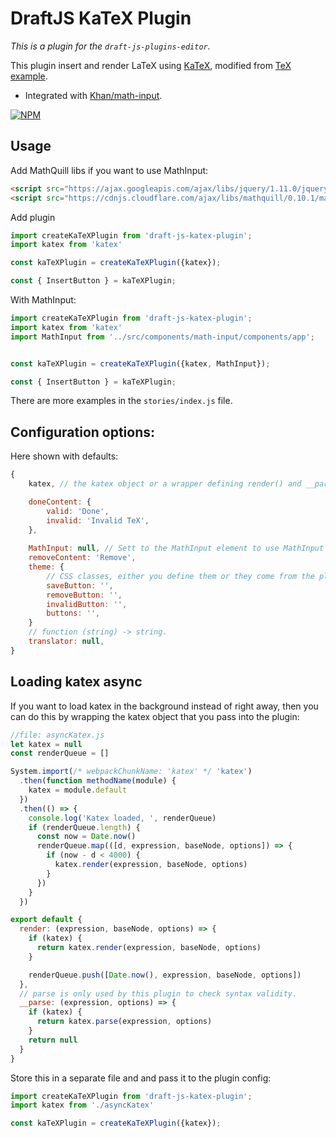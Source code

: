 # DraftJS KaTeX Plugin

*This is a plugin for the `draft-js-plugins-editor`.*

This plugin insert and render LaTeX using [KaTeX](https://github.com/Khan/KaTeX), modified from [TeX example](https://github.com/facebook/draft-js/tree/master/examples/draft-0-10-0/tex).

- Integrated with [Khan/math-input](https://github.com/Khan/math-input).

[![NPM](https://nodei.co/npm/draft-js-katex-plugin.png?downloads=true)](https://www.npmjs.com/package/draft-js-katex-plugin)

## Usage

Add MathQuill libs if you want to use MathInput:
```html
<script src="https://ajax.googleapis.com/ajax/libs/jquery/1.11.0/jquery.min.js"></script>
<script src="https://cdnjs.cloudflare.com/ajax/libs/mathquill/0.10.1/mathquill.min.js"></script>
```

Add plugin
```js
import createKaTeXPlugin from 'draft-js-katex-plugin';
import katex from 'katex'

const kaTeXPlugin = createKaTeXPlugin({katex});

const { InsertButton } = kaTeXPlugin;
```

With MathInput:

```js
import createKaTeXPlugin from 'draft-js-katex-plugin';
import katex from 'katex'
import MathInput from '../src/components/math-input/components/app';


const kaTeXPlugin = createKaTeXPlugin({katex, MathInput});

const { InsertButton } = kaTeXPlugin;
```

There are more examples in the `stories/index.js` file. 

## Configuration options:

Here shown with defaults:
```js
{
    katex, // the katex object or a wrapper defining render() and __parse().

    doneContent: {    
        valid: 'Done',
        invalid: 'Invalid TeX',
    },
    
    MathInput: null, // Sett to the MathInput element to use MathInput
    removeContent: 'Remove',
    theme: {
        // CSS classes, either you define them or they come from the plugin.css import
        saveButton: '',
        removeButton: '',
        invalidButton: '',
        buttons: '',
    }
    // function (string) -> string. 
    translator: null, 
}
```


## Loading katex async
If you want to load katex in the background instead of right away, then you can do this by wrapping the katex object that you pass into the plugin:

```js
//file: asyncKatex.js
let katex = null
const renderQueue = []

System.import(/* webpackChunkName: 'katex' */ 'katex')
  .then(function methodName(module) {
    katex = module.default
  })
  .then(() => {
    console.log('Katex loaded, ', renderQueue)
    if (renderQueue.length) {
      const now = Date.now()
      renderQueue.map(([d, expression, baseNode, options]) => {
        if (now - d < 4000) {
          katex.render(expression, baseNode, options)
        }
      })
    }
  })

export default {
  render: (expression, baseNode, options) => {
    if (katex) {
      return katex.render(expression, baseNode, options)
    }

    renderQueue.push([Date.now(), expression, baseNode, options])
  },
  // parse is only used by this plugin to check syntax validity.
  __parse: (expression, options) => {
    if (katex) {
      return katex.parse(expression, options)
    }
    return null
  }
}


```

Store this in a separate file and and pass it to the plugin config:

```js
import createKaTeXPlugin from 'draft-js-katex-plugin';
import katex from './asyncKatex'

const kaTeXPlugin = createKaTeXPlugin({katex});

```
